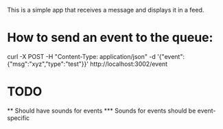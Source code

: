 This is a simple app that receives a message and displays it in a feed.

# How to send an event to the queue:
curl -X POST -H "Content-Type: application/json" -d '{"event": {"msg":"xyz","type":"test"}}' http://localhost:3002/event

# TODO
** Should have sounds for events
*** Sounds for events should be event-specific